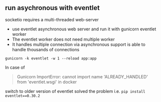 
## run asychronous with eventlet

socketio requires a multi-threaded web-server

- use eventlet asynchronous web server and run it with gunicorn eventlet worker
- The eventlet worker does not need multiple worker
- It handles multiple connection via asynchronous support is able to handle thousands of connections

```
gunicorn -k eventlet -w 1 --reload app:app
```

In case of

> Gunicorn ImportError: cannot import name 'ALREADY_HANDLED' from 'eventlet.wsgi' in docker

switch to older version of eventlet solved the problem i.e. `pip install eventlet==0.30.2`